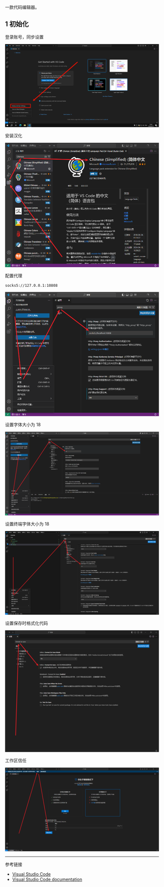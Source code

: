 一款代码编辑器。

## 1 初始化

登录账号，同步设置

![登录账号，同步设置](./../../../../images/Visual%20Studio%20Code/%E7%99%BB%E5%BD%95%E8%B4%A6%E5%8F%B7%EF%BC%8C%E5%90%8C%E6%AD%A5%E8%AE%BE%E7%BD%AE.png)

安装汉化

![安装汉化](./../../../../images/Visual%20Studio%20Code/%E5%AE%89%E8%A3%85%E6%B1%89%E5%8C%96.png)

配置代理

```
socks5://127.0.0.1:10808
```

![配置代理](./../../../../images/Visual%20Studio%20Code/%E9%85%8D%E7%BD%AE%E4%BB%A3%E7%90%86.png)

设置字体大小为 18

![设置字体大小为 18](./../../../../images/Visual%20Studio%20Code/%E8%AE%BE%E7%BD%AE%E5%AD%97%E4%BD%93%E5%A4%A7%E5%B0%8F%E4%B8%BA%2018.png)

设置终端字体大小为 18

![设置终端字体大小为 18](./../../../../images/Visual%20Studio%20Code/%E8%AE%BE%E7%BD%AE%E7%BB%88%E7%AB%AF%E5%AD%97%E4%BD%93%E5%A4%A7%E5%B0%8F%E4%B8%BA%2018.png)

设置保存时格式化代码

![设置保存时格式化代码](./../../../../images/Visual%20Studio%20Code/%E8%AE%BE%E7%BD%AE%E4%BF%9D%E5%AD%98%E6%97%B6%E6%A0%BC%E5%BC%8F%E5%8C%96%E4%BB%A3%E7%A0%81.png)

工作区信任

![工作区信任](./../../../../images/Visual%20Studio%20Code/%E5%B7%A5%E4%BD%9C%E5%8C%BA%E4%BF%A1%E4%BB%BB.png)

---

参考链接

- [Visual Studio Code](https://code.visualstudio.com/)
- [Visual Studio Code documentation](https://code.visualstudio.com/docs)